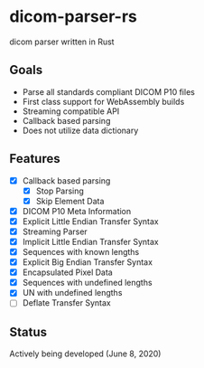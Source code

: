 # dicom-parser-rs
dicom parser written in Rust

## Goals

* Parse all standards compliant DICOM P10 files
* First class support for WebAssembly builds 
* Streaming compatible API
* Callback based parsing
* Does not utilize data dictionary

## Features

* [X] Callback based parsing
    * [X] Stop Parsing
    * [X] Skip Element Data
* [X] DICOM P10 Meta Information
* [X] Explicit Little Endian Transfer Syntax
* [X] Streaming Parser
* [X] Implicit Little Endian Transfer Syntax
* [X] Sequences with known lengths
* [X] Explicit Big Endian Transfer Syntax
* [X] Encapsulated Pixel Data
* [X] Sequences with undefined lengths
* [X] UN with undefined lengths
* [ ] Deflate Transfer Syntax

## Status

Actively being developed (June 8, 2020)

